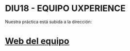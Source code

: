 # DIU18 - EQUIPO UXPERIENCE

Nuestra práctica está subida a la dirección:


# [Web del equipo](https://jesus-sheriff.github.io/DIU-UXperience/)
